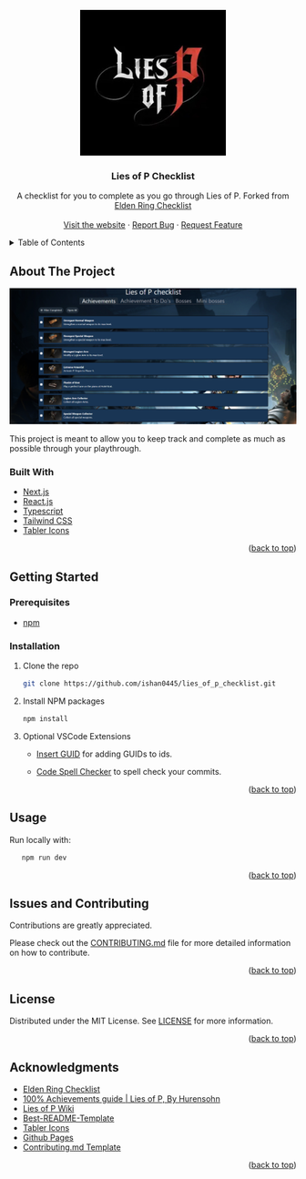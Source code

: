 <div id="top"></div>
<!-- PROJECT LOGO -->
<br />
<div align="center">
  <a href="https://ishan0445.github.io/lies_of_p_checklist/">
    <img src="public/android-chrome-256x256.png" alt="Logo" width="256" height="256">
  </a>

<h3 align="center">Lies of P Checklist</h3>

  <p align="center">
    A checklist for you to complete as you go through Lies of P. Forked from <a href="https://github.com/Gobluebro/Elden-Ring-Checklist">Elden Ring Checklist</a>
    <br />
    <br />
    <a href="https://ishan0445.github.io/lies_of_p_checklist/">Visit the website</a>
    ·
    <a href="https://github.com/ishan0445/lies_of_p_checklist/issues">Report Bug</a>
    ·
    <a href="https://github.com/ishan0445/lies_of_p_checklist/issues">Request Feature</a>
  </p>
</div>

<!-- TABLE OF CONTENTS -->
<details>
  <summary>Table of Contents</summary>
  <ol>
    <li>
      <a href="#about-the-project">About The Project</a>
      <ul>
        <li><a href="#built-with">Built With</a></li>
      </ul>
    </li>
    <li>
      <a href="#getting-started">Getting Started</a>
      <ul>
        <li><a href="#prerequisites">Prerequisites</a></li>
        <li><a href="#installation">Installation</a></li>
      </ul>
    </li>
    <li><a href="#usage">Usage</a></li>
    <li><a href="#license">License</a></li>
    <li><a href="#contact">Contact</a></li>
    <li><a href="#acknowledgments">Acknowledgments</a></li>
  </ol>
</details>

<!-- ABOUT THE PROJECT -->

## About The Project

<a href="https://ishan0445.github.io/lies_of_p_checklist/">
  <img src="https://raw.githubusercontent.com/ishan0445/lies_of_p_checklist/master/public/README/2024-01-07-LiesOfPChecklist.png" alt="Website Screenshot" title="Website Screenshot">
</a>

This project is meant to allow you to keep track and complete as much as possible through your playthrough.

### Built With

- [Next.js](https://nextjs.org/)
- [React.js](https://reactjs.org/)
- [Typescript](https://www.typescriptlang.org/)
- [Tailwind CSS](https://tailwindcss.com/)
- [Tabler Icons](https://github.com/tabler/tabler-icons)

<p align="right">(<a href="#top">back to top</a>)</p>

<!-- GETTING STARTED -->

## Getting Started

### Prerequisites

- [npm](https://nodejs.org/en/download/package-manager/)

### Installation

1. Clone the repo
   ```sh
   git clone https://github.com/ishan0445/lies_of_p_checklist.git
   ```
2. Install NPM packages
   ```sh
   npm install
   ```
3. Optional VSCode Extensions

   - [Insert GUID](https://marketplace.visualstudio.com/items?itemName=heaths.vscode-guid) for adding GUIDs to ids.

   - [Code Spell Checker](https://marketplace.visualstudio.com/items?itemName=streetsidesoftware.code-spell-checker) to spell check your commits.

<p align="right">(<a href="#top">back to top</a>)</p>

<!-- USAGE EXAMPLES -->

## Usage

Run locally with:

```sh
   npm run dev
```

<p align="right">(<a href="#top">back to top</a>)</p>

<!-- CONTRIBUTING -->

## Issues and Contributing

Contributions are greatly appreciated.

Please check out the [CONTRIBUTING.md](https://github.com/ishan0445/lies_of_p_checklist/blob/master/CONTRIBUTING.md) file for more detailed information on how to contribute.

<p align="right">(<a href="#top">back to top</a>)</p>

<!-- LICENSE -->

## License

Distributed under the MIT License. See [LICENSE](https://github.com/ishan0445/lies_of_p_checklist/blob/master/LICENSE) for more information.

<p align="right">(<a href="#top">back to top</a>)</p>

<!-- ACKNOWLEDGMENTS -->

## Acknowledgments
- [Elden Ring Checklist](https://github.com/Gobluebro/Elden-Ring-Checklist)
- [100% Achievements guide | Lies of P, By Hurensohn](https://steamcommunity.com/sharedfiles/filedetails/?id=3037501833)
- [Lies of P Wiki](https://liesofp.wiki.fextralife.com/Lies+of+P+Wiki)
- [Best-README-Template](https://github.com/othneildrew/Best-README-Template)
- [Tabler Icons](https://github.com/tabler/tabler-icons)
- [Github Pages](https://pages.github.com/)
- [Contributing.md Template](https://github.com/necolas/issue-guidelines)

<p align="right">(<a href="#top">back to top</a>)</p>